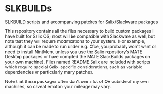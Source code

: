 # SLKBUILDs
SLKBUILD scripts and accompanying patches for Salix/Slackware packages

This repository contains all the files necessary to build custom packages I have built for Salix OS; most will be compatible with Slackware as well, but note that they will require modifications to your system. (For example, although it can be made to run under e.g. Xfce, you probably won't want or need to install MintMenu unless you use the Salix repository's MATE Desktop packages or have compiled the MATE SlackBuilds packages on your own machine). Files named README.Salix are included with scripts which require special Salix-specific considerations, such as variable dependencies or particularly many patches.

Note that these packages often don't see a lot of QA outside of my own machines, so caveat emptor: your mileage may vary.
